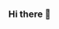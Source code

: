 ### Hi there 👋

<!--
**NotGamerNachu/NotGamerNachu** is a ✨ _special_ ✨ repository because its `README.md` (this file) appears on your GitHub profile.

Here are some ideas to get you started:

- 🔭 I’m currently working on coding at scratch.
- 🌱 I’m currently learning coding.
- 👯 I’m looking to collaborate on coding.
- 🤔 I’m looking for help with my coding, follow me on Scratch as _Nachu_ . 
- 📫 How to reach me: Reach out to me on my email address -> techsavvynaitik@gmail.com
- 😄 Pronouns: Loving, Caring, Friendly
- ⚡ Fun fact: ...
-->
